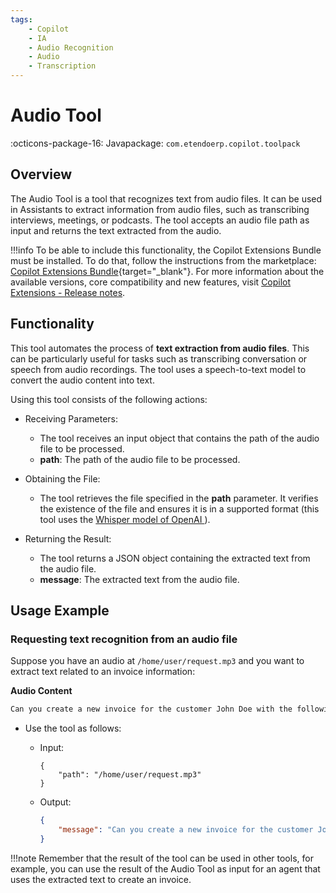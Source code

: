 ```yaml
---
tags:
    - Copilot
    - IA
    - Audio Recognition
    - Audio
    - Transcription
---
```


# Audio Tool

:octicons-package-16: Javapackage: `com.etendoerp.copilot.toolpack`

## Overview

The Audio Tool is a tool that recognizes text from audio files. It can be used in Assistants to extract information from audio files, such as transcribing interviews, meetings, or podcasts. The tool accepts an audio file path as input and returns the text extracted from the audio.

!!!info
    To be able to include this functionality, the Copilot Extensions Bundle must be installed. To do that, follow the instructions from the marketplace: [Copilot Extensions Bundle](https://marketplace.etendo.cloud/?#/product-details?module=82C5DA1B57884611ABA8F025619D4C05){target="\_blank"}. For more information about the available versions, core compatibility and new features, visit [Copilot Extensions - Release notes](../../../whats-new/release-notes/etendo-copilot/bundles/release-notes.md).

## Functionality

This tool automates the process of **text extraction from audio files**. This can be particularly useful for tasks such as transcribing conversation or speech from audio recordings. The tool uses a speech-to-text model to convert the audio content into text.

Using this tool consists of the following actions:

- Receiving Parameters:

    - The tool receives an input object that contains the path of the audio file to be processed.
    - **path**: The path of the audio file to be processed.
       
- Obtaining the File:

    - The tool retrieves the file specified in the **path** parameter. It verifies the existence of the file and ensures it is in a supported format (this tool uses the [Whisper model of OpenAI ](https://platform.openai.com/docs/guides/speech-to-text)).


- Returning the Result:

    - The tool returns a JSON object containing the extracted text from the audio file.
    - **message**: The extracted text from the audio file.

## Usage Example

### Requesting text recognition from an audio file

Suppose you have an audio at `/home/user/request.mp3` and you want to extract text related to an invoice information: 

**Audio Content**
``` txt
Can you create a new invoice for the customer John Doe with the following items: 2 Product A, 1 Product B and 3 Product C
```

- Use the tool as follows:

    - Input:

        ```
        {
            "path": "/home/user/request.mp3"
        }
        ```

    - Output:

        ``` Json title="Output Json"
        {
            "message": "Can you create a new invoice for the customer John Doe with the following items: 2 Product A, 1 Product B and 3 Product C"
        }
        ```

!!!note
    Remember that the result of the tool can be used in other tools, for example, you can use the result of the Audio Tool as input for an agent that uses the extracted text to create an invoice.